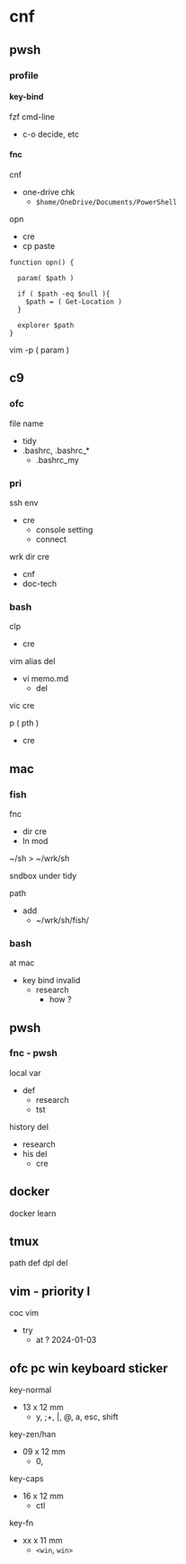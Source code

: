 
# cnf


## pwsh

### profile

#### key-bind

fzf cmd-line
- c-o decide, etc


#### fnc

cnf
- one-drive chk
  - `$home/OneDrive/Documents/PowerShell`


opn
- cre
- cp paste

```
function opn() {

  param( $path )

  if ( $path -eq $null ){
    $path = ( Get-Location )
  }

  explorer $path
}
```

vim -p ( param )


## c9

### ofc

file name
- tidy
- .bashrc, .bashrc_*
  - .bashrc_my


### pri

ssh env
- cre
  - console setting
  - connect


wrk dir cre
- cnf
- doc-tech


### bash

clp
- cre


vim alias del
- vi memo.md
  - del

vic cre


p ( pth )
- cre


## mac

### fish

fnc
- dir cre
- ln mod


~/sh > ~/wrk/sh


sndbox under tidy


path
- add
  - ~/wrk/sh/fish/


### bash

at mac
- key bind invalid
  - research
    - how ?



## pwsh

### fnc  -  pwsh

local var
- def
  - research
  - tst


history del
- research
- his del
  - cre


## docker

docker learn



## tmux

path def dpl del



## vim  -  priority l

coc vim
- try
  - at ? 2024-01-03



## ofc pc win keyboard sticker

key-normal
- 13 x 12 mm
  - y, ;+, \|, @, a, esc, shift

key-zen/han
- 09 x 12 mm
  - 0,

key-caps
- 16 x 12 mm
  - ctl

key-fn
- xx x 11 mm
  - `<win`, `win>`



